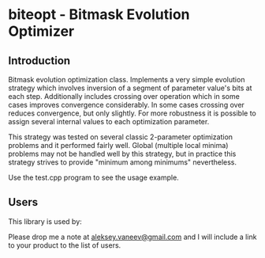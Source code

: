 # biteopt - Bitmask Evolution Optimizer #
## Introduction ##

Bitmask evolution optimization class. Implements a very simple evolution
strategy which involves inversion of a segment of parameter value's bits
at each step. Additionally includes crossing over operation which in some
cases improves convergence considerably. In some cases crossing over
reduces convergence, but only slightly. For more robustness it is possible
to assign several internal values to each optimization parameter.

This strategy was tested on several classic 2-parameter optimization
problems and it performed fairly well. Global (multiple local minima)
problems may not be handled well by this strategy, but in practice this
strategy strives to provide "minimum among minimums" nevertheless.

Use the test.cpp program to see the usage example.

## Users ##
This library is used by:

Please drop me a note at aleksey.vaneev@gmail.com and I will include a link to
your product to the list of users.
